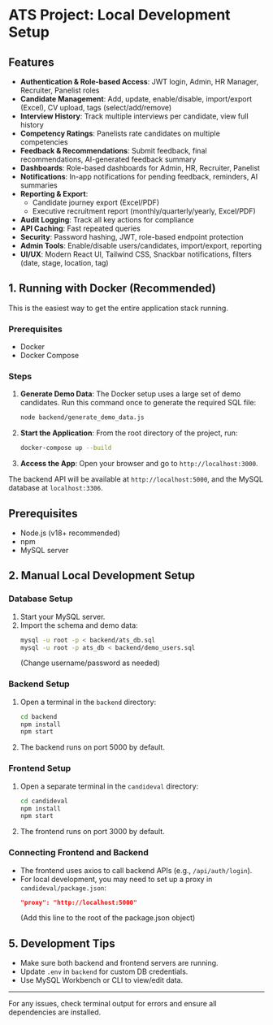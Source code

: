 
# ATS Project: Local Development Setup

## Features

- **Authentication & Role-based Access**: JWT login, Admin, HR Manager, Recruiter, Panelist roles
- **Candidate Management**: Add, update, enable/disable, import/export (Excel), CV upload, tags (select/add/remove)
- **Interview History**: Track multiple interviews per candidate, view full history
- **Competency Ratings**: Panelists rate candidates on multiple competencies
- **Feedback & Recommendations**: Submit feedback, final recommendations, AI-generated feedback summary
- **Dashboards**: Role-based dashboards for Admin, HR, Recruiter, Panelist
- **Notifications**: In-app notifications for pending feedback, reminders, AI summaries
- **Reporting & Export**:
  - Candidate journey export (Excel/PDF)
  - Executive recruitment report (monthly/quarterly/yearly, Excel/PDF)
- **Audit Logging**: Track all key actions for compliance
- **API Caching**: Fast repeated queries
- **Security**: Password hashing, JWT, role-based endpoint protection
- **Admin Tools**: Enable/disable users/candidates, import/export, reporting
- **UI/UX**: Modern React UI, Tailwind CSS, Snackbar notifications, filters (date, stage, location, tag)

## 1. Running with Docker (Recommended)

This is the easiest way to get the entire application stack running.

### Prerequisites
- Docker
- Docker Compose

### Steps
1.  **Generate Demo Data**: The Docker setup uses a large set of demo candidates. Run this command once to generate the required SQL file:
    ```bash
    node backend/generate_demo_data.js
    ```
2.  **Start the Application**: From the root directory of the project, run:
    ```bash
    docker-compose up --build
    ```
3.  **Access the App**: Open your browser and go to `http://localhost:3000`.

The backend API will be available at `http://localhost:5000`, and the MySQL database at `localhost:3306`.

## Prerequisites
- Node.js (v18+ recommended)
- npm
- MySQL server

## 2. Manual Local Development Setup
### Database Setup
1. Start your MySQL server.
2. Import the schema and demo data:
   ```bash
   mysql -u root -p < backend/ats_db.sql
   mysql -u root -p ats_db < backend/demo_users.sql
   ```
   (Change username/password as needed)

### Backend Setup
1. Open a terminal in the `backend` directory:
   ```bash
   cd backend
   npm install
   npm start
   ```
2. The backend runs on port 5000 by default.

### Frontend Setup
1. Open a separate terminal in the `candideval` directory:
   ```bash
   cd candideval
   npm install
   npm start
   ```
2. The frontend runs on port 3000 by default.

### Connecting Frontend and Backend
- The frontend uses axios to call backend APIs (e.g., `/api/auth/login`).
- For local development, you may need to set up a proxy in `candideval/package.json`:
  ```json
  "proxy": "http://localhost:5000"
  ```
  (Add this line to the root of the package.json object)

## 5. Development Tips
- Make sure both backend and frontend servers are running.
- Update `.env` in `backend` for custom DB credentials.
- Use MySQL Workbench or CLI to view/edit data.

---
For any issues, check terminal output for errors and ensure all dependencies are installed.